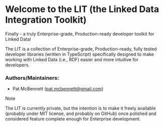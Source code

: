 # Welcome to the LIT (the Linked Data Integration Toolkit)

Finally - a truly Enterprise-grade, Production-ready developer toolkit for Linked Data!

The LIT is a collection of Enterprise-grade, Production-ready, fully tested developer libraries
(written in TypeScript) specifically designed to make working with Linked Data (i.e., RDF) easier
and more intuitive for developers.

### Authors/Maintainers: 

- Pat McBennett (pat.mcbennett@gmail.com)

> [!NOTE]
> The LIT is currently private, but the intention is to make it freely available (probably under
MIT license, and probably on GitHub) once polished and considered feature complete enough for
Enterprise development.

